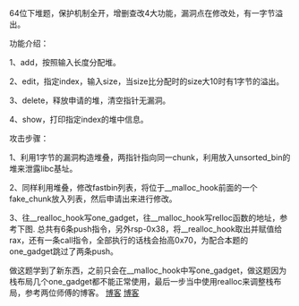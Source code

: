 64位下堆题，保护机制全开，增删查改4大功能，漏洞点在修改处，有一字节溢出。

功能介绍：

1、add，按照输入长度分配堆。

2、edit，指定index，输入size，当size比分配时的size大10时有1字节的溢出。

3、delete，释放申请的堆，清空指针无漏洞。

4、show，打印指定index的堆中信息。

攻击步骤：

1、利用1字节的漏洞构造堆叠，两指针指向同一chunk，利用放入unsorted_bin的堆来泄露libc基址。

2、同样利用堆叠，修改fastbin列表，将位于__malloc_hook前面的一个fake_chunk放入列表，然后申请出来进行修改。

3、往__realloc_hook写one_gadget，往__malloc_hook写relloc函数的地址，参考下图.
总共有6条push指令，另外rsp-0x38，将__realloc_hook取出并赋值给rax，还有一条call指令，全部执行的话栈会抬高0x70，为配合本题的one_gadget跳过了两条push。

做这题学到了新东西，之前只会在__malloc_hook中写one_gadget，做这题因为栈布局几个one_gadget都不能正常使用，最后一步当中使用realloc来调整栈布局，参考两位师傅的博客。
[博客](https://blog.csdn.net/mcmuyanga/article/details/111307531?utm_medium=distribute.pc_relevant.none-task-blog-2%7Edefault%7EBlogCommendFromMachineLearnPai2%7Edefault-1.control&depth_1-utm_source=distribute.pc_relevant.none-task-blog-2%7Edefault%7EBlogCommendFromMachineLearnPai2%7Edefault-1.control)
[博客](https://bbs.pediy.com/thread-246786.htm)
